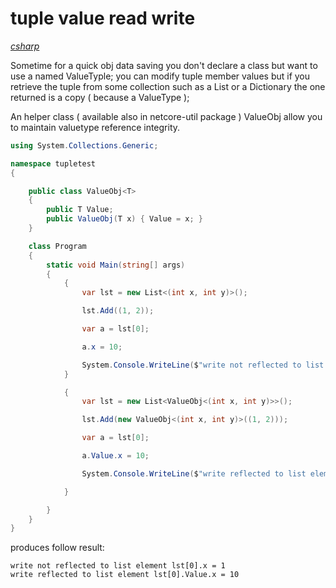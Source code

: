 # tuple value read write

*[csharp](../README.md#csharp)*

Sometime for a quick obj data saving you don't declare a class but want to use a named ValueTyple; you can modify tuple member values but if you retrieve the tuple from some collection such as a List or a Dictionary the one returned is a copy ( because a ValueType );

An helper class ( available also in netcore-util package ) ValueObj<T> allow you to maintain valuetype reference integrity.

```csharp
using System.Collections.Generic;

namespace tupletest
{

    public class ValueObj<T>
    {
        public T Value;
        public ValueObj(T x) { Value = x; }
    }

    class Program
    {
        static void Main(string[] args)
        {
            {
                var lst = new List<(int x, int y)>();

                lst.Add((1, 2));

                var a = lst[0];

                a.x = 10;

                System.Console.WriteLine($"write not reflected to list element lst[0].x = {lst[0].x}");
            }

            {
                var lst = new List<ValueObj<(int x, int y)>>();

                lst.Add(new ValueObj<(int x, int y)>((1, 2)));

                var a = lst[0];

                a.Value.x = 10;

                System.Console.WriteLine($"write reflected to list element lst[0].Value.x = {lst[0].Value.x}");

            }

        }
    }
}
```

produces follow result:

```
write not reflected to list element lst[0].x = 1
write reflected to list element lst[0].Value.x = 10
```
